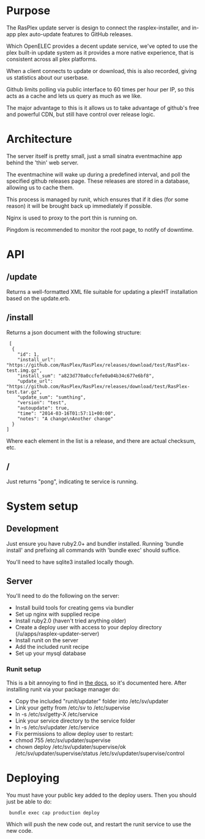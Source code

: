 # Purpose

The RasPlex update server is design to connect the rasplex-installer, and in-app plex auto-update features to GitHub releases.

Which OpenELEC provides a decent update service, we've opted to use the plex built-in update system as it provides a more native experience, that is consistent across all plex platforms.

When a client connects to update or download, this is also recorded, giving us statistics about our userbase.

Github limits polling via public interface to 60 times per hour per IP, so this acts as a cache and lets us query as much as we like.

The major advantage to this is it allows us to take advantage of github's free and powerful CDN, but still have control over release logic.

# Architecture

The server itself is pretty small, just a small sinatra eventmachine app behind the 'thin' web server.

The eventmachine will wake up during a predefined interval, and poll the specified github releases page. These releases are stored in a database, allowing us to cache them.

This process is managed by runit, which ensures that if it dies (for some reason) it will be brought back up immediately if possible.

Nginx is used to proxy to the port thin is running on.

Pingdom is recommended to monitor the root page, to notify of downtime.

# API

## /update

Returns a well-formatted XML file suitable for updating a plexHT installation based on the update.erb.

## /install

Returns a json document with the following structure:

```
 [
  {
    "id": 1,
    "install_url": "https://github.com/RasPlex/RasPlex/releases/download/test/RasPlex-test.img.gz",
    "install_sum": "a823d770a0ccfefe0a04b34c677e6bf8",
    "update_url": "https://github.com/RasPlex/RasPlex/releases/download/test/RasPlex-test.tar.gz",
    "update_sum": "sumthing",
    "version": "test",
    "autoupdate": true,
    "time": "2014-03-16T01:57:11+00:00",
    "notes": "A change\nAnother change"
  }
]

```

Where each element in the list is a release, and there are actual checksum, etc.


## /

Just returns "pong", indicating te service is running.


# System setup

## Development

Just ensure you have ruby2.0+ and bundler installed. Running 'bundle install' and prefixing all commands with 'bundle exec' should suffice.

You'll need to have sqlite3 installed locally though.

## Server

You'll need to do the following on the server:

+ Install build tools for creating gems via bundler
+ Set up nginx with supplied recipe
+ Install ruby2.0 (haven't tried anything older)
+ Create a deploy user with access to your deploy directory (/u/apps/rasplex-updater-server)
+ Install runit on the server
+ Add the included runit recipe
+ Set up your mysql database 

### Runit setup

This is a bit annoying to find in [the docs](http://smarden.org/runit/faq.html), so it's documented here. After installing runit via your package manager do:

+ Copy the included "runit/updater" folder into /etc/sv/updater
+ Link your getty from /etc/sv to /etc/supervise
 + ln -s /etc/sv/getty-X /etc/service
+ Link your service directory to the service folder
 + ln -s /etc/sv/updater /etc/service
+ Fix permissions to allow deploy user to restart:
 + chmod 755 /etc/sv/updater/supervise
 + chown deploy /etc/sv/updater/supervise/ok /etc/sv/updater/supervise/status /etc/sv/updater/supervise/control

# Deploying

You must have your public key added to the deploy users. Then you should just be able to do:

```
 bundle exec cap production deploy
```

Which will push the new code out, and restart the runit service to use the new code.
